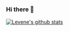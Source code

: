 ### Hi there 👋


[![Levene's github stats](https://github-readme-stats.vercel.app/api?username=wlevene&show_icons=true)](https://github.com/wlevene/github-readme-stats)

<!--
**wlevene/wlevene** is a ✨ _special_ ✨ repository because its `README.md` (this file) appears on your GitHub profile.


Here are some ideas to get you started:

- 🔭 I’m currently working on ijovo
- 🌱 I’m currently learning rust
- 👯 I’m looking to collaborate on ...
- 🤔 I’m looking for help with ...
- 💬 Ask me about ...
- 📫 How to reach me: ...
- 😄 Pronouns: ...
- ⚡ Fun fact: ...

-->
